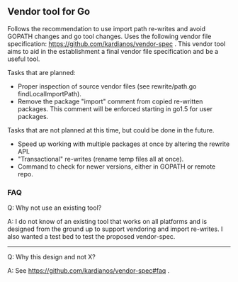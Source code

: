 ## Vendor tool for Go
Follows the recommendation to use import path re-writes and avoid GOPATH
changes and go tool changes. Uses the following vendor file specification:
https://github.com/kardianos/vendor-spec . This vendor tool aims to aid in the establishment a final vendor file
specification and be a useful tool.

Tasks that are planned:
 * Proper inspection of source vendor files (see rewrite/path.go findLocalImportPath).
 * Remove the package "import" comment from copied re-written packages.
    This comment will be enforced starting in go1.5 for user packages.

Tasks that are not planned at this time, but could be done in the future.
 * Speed up working with multiple packages at once by altering the rewrite API.
 * "Transactional" re-writes (rename temp files all at once).
 * Command to check for newer versions, either in GOPATH or remote repo.

### FAQ
Q: Why not use an existing tool?

A: I do not know of an existing tool that works on all platforms and
is designed from the ground up to support vendoring and import re-writes.
I also wanted a test bed to test the proposed vendor-spec.

------------

Q: Why this design and not X?

A: See https://github.com/kardianos/vendor-spec#faq .

